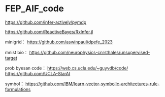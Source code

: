 # FEP_AIF_code

https://github.com/infer-actively/pymdp

https://github.com/ReactiveBayes/RxInfer.jl


minigrid：
https://github.com/aswinpaul/dpefe_2023



mnist bio：
https://github.com/neurophysics-cnrsthales/unsupervised-target











prob  byesan code：
https://web.cs.ucla.edu/~guyvdb/code/
https://github.com/UCLA-StarAI




symbol：
https://github.com/IBM/learn-vector-symbolic-architectures-rule-formulations











